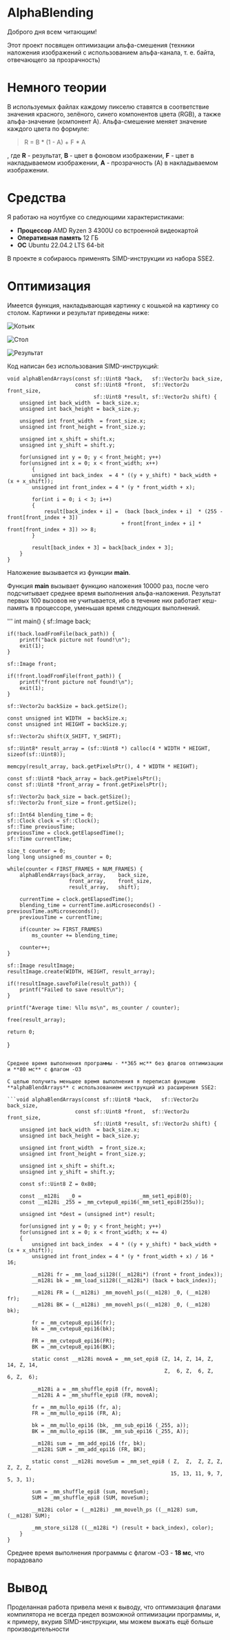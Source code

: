 # AlphaBlending

Доброго дня всем читающим!

Этот проект посвящен оптимизации альфа-смешения (техники наложения изображений с использованием альфа-канала, т. е. байта, отвечающего за прозрачность)

# Немного теории

В используемых файлах каждому пикселю ставятся в соответствие значения красного, зелёного, синего компонентов цвета (RGB), а также альфа-значение (компонент A). Альфа-смешение меняет значение каждого цвета по формуле:

> R = B * (1 - A) + F * A

 , где **R** - результат, **B** - цвет в фоновом изображении, **F** - цвет в накладываемом изображении, **A** - прозрачность (A) в накладываемом изображении.

 # Средства

Я работаю на ноутбуке со следующими характеристиками:
 - **Процессор** AMD Ryzen 3 4300U со встроенной видеокартой
 - **Оперативная память** 12 ГБ
 - **ОС** Ubuntu 22.04.2 LTS 64-bit
 
В проекте я собираюсь применять SIMD-инструкции из набора SSE2.

 # Оптимизация

Имеется функция, накладывающая картинку с кошькой на картинку со столом. Картинки и результат приведены ниже:

![Котьик](Pictures/AskhatCat.bmp)

![Стол](Pictures/Table.bmp)

![Результат](Pictures/Result.bmp)

Код написан без использования SIMD-инструкций:

```
void alphaBlendArrays(const sf::Uint8 *back,   sf::Vector2u back_size,
                      const sf::Uint8 *front,  sf::Vector2u front_size,
                            sf::Uint8 *result, sf::Vector2u shift) {
    unsigned int back_width  = back_size.x;
    unsigned int back_height = back_size.y;

    unsigned int front_width  = front_size.x;
    unsigned int front_height = front_size.y;

    unsigned int x_shift = shift.x;
    unsigned int y_shift = shift.y;

    for(unsigned int y = 0; y < front_height; y++)
    for(unsigned int x = 0; x < front_width; x++) 
        {
        unsigned int back_index  = 4 * ((y + y_shift) * back_width + (x + x_shift));
        unsigned int front_index = 4 * (y * front_width + x);

        for(int i = 0; i < 3; i++) 
        {
            result[back_index + i] =  (back [back_index + i]  * (255 - front[front_index + 3]) 
                                     + front[front_index + i] *        front[front_index + 3]) >> 8;
        }

        result[back_index + 3] = back[back_index + 3];
    }
}
```

Наложение вызывается из функции **main**. 

Функция **main** вызывает функцию наложения 10000 раз, после чего подсчитывает среднее время выполнения альфа-наложения. Результат первых 100 вызовов не учитывается, ибо в течение них работает кеш-память в процессоре, уменьшая время следующих выполнений.

'''
int main() {
    sf::Image back;

    if(!back.loadFromFile(back_path)) {
        printf("back picture not found!\n");
        exit(1);
    }

    sf::Image front;

    if(!front.loadFromFile(front_path)) {
        printf("front picture not found!\n");
        exit(1);
    }

    sf::Vector2u backSize = back.getSize();

    const unsigned int WIDTH  = backSize.x;
    const unsigned int HEIGHT = backSize.y;

    sf::Vector2u shift(X_SHIFT, Y_SHIFT);

    sf::Uint8* result_array = (sf::Uint8 *) calloc(4 * WIDTH * HEIGHT, sizeof(sf::Uint8));

    memcpy(result_array, back.getPixelsPtr(), 4 * WIDTH * HEIGHT);  

    const sf::Uint8 *back_array = back.getPixelsPtr();
    const sf::Uint8 *front_array = front.getPixelsPtr();

    sf::Vector2u back_size = back.getSize();
    sf::Vector2u front_size = front.getSize();

    sf::Int64 blending_time = 0;
    sf::Clock clock = sf::Clock();
    sf::Time previousTime;
    previousTime = clock.getElapsedTime();
    sf::Time currentTime;

    size_t counter = 0;
    long long unsigned ms_counter = 0;

    while(counter < FIRST_FRAMES + NUM_FRAMES) {
        alphaBlendArrays(back_array,    back_size,
                        front_array,    front_size,
                        result_array,   shift);

        currentTime = clock.getElapsedTime();
        blending_time = currentTime.asMicroseconds() - previousTime.asMicroseconds(); 
        previousTime = currentTime;

        if(counter >= FIRST_FRAMES)
            ms_counter += blending_time;
        
        counter++;
    }

    sf::Image resultImage;
    resultImage.create(WIDTH, HEIGHT, result_array);

    if(!resultImage.saveToFile(result_path)) {
        printf("Failed to save result\n");
    }

    printf("Average time: %llu ms\n", ms_counter / counter);

    free(result_array);

    return 0;
}
```

Среднее время выполнения программы - **365 мс** без флагов оптимизации и **80 мс** с флагом -O3

С целью получить меньшее время выполнения я переписал функцию **alphaBlendArrays** с использованием инструкций из расширения SSE2:

```void alphaBlendArrays(const sf::Uint8 *back,   sf::Vector2u back_size,
                      const sf::Uint8 *front,  sf::Vector2u front_size,
                            sf::Uint8 *result, sf::Vector2u shift) {
    unsigned int back_width  = back_size.x;
    unsigned int back_height = back_size.y;

    unsigned int front_width  = front_size.x;
    unsigned int front_height = front_size.y;

    unsigned int x_shift = shift.x;
    unsigned int y_shift = shift.y;

    const sf::Uint8 Z = 0x80;

    const __m128i   _0 =                   _mm_set1_epi8(0);
    const __m128i _255 = _mm_cvtepu8_epi16(_mm_set1_epi8(255u));

    unsigned int *dest = (unsigned int*) result;

    for(unsigned int y = 0; y < front_height; y++)
    for(unsigned int x = 0; x < front_width; x += 4) 
    {
        unsigned int back_index  = 4 * ((y + y_shift) * back_width + (x + x_shift));
        unsigned int front_index = 4 * (y * front_width + x) / 16 * 16;

        __m128i fr = _mm_load_si128((__m128i*) (front + front_index));
        __m128i bk = _mm_load_si128((__m128i*) (back + back_index));

        __m128i FR = (__m128i) _mm_movehl_ps((__m128) _0, (__m128) fr);
        __m128i BK = (__m128i) _mm_movehl_ps((__m128) _0, (__m128) bk);

        fr = _mm_cvtepu8_epi16(fr);
        bk = _mm_cvtepu8_epi16(bk);

        FR = _mm_cvtepu8_epi16(FR);
        BK = _mm_cvtepu8_epi16(BK);

        static const __m128i moveA = _mm_set_epi8 (Z, 14, Z, 14, Z, 14, Z, 14,
                                                   Z,  6, Z,  6, Z,  6, Z,  6);

        __m128i a = _mm_shuffle_epi8 (fr, moveA);                               
        __m128i A = _mm_shuffle_epi8 (FR, moveA);

        fr = _mm_mullo_epi16 (fr, a);                                        
        FR = _mm_mullo_epi16 (FR, A);

        bk = _mm_mullo_epi16 (bk, _mm_sub_epi16 (_255, a));                      
        BK = _mm_mullo_epi16 (BK, _mm_sub_epi16 (_255, A));

        __m128i sum = _mm_add_epi16 (fr, bk);                                 
        __m128i SUM = _mm_add_epi16 (FR, BK);

        static const __m128i moveSum = _mm_set_epi8 ( Z,  Z,  Z, Z, Z, Z, Z, Z,
                                                     15, 13, 11, 9, 7, 5, 3, 1);

        sum = _mm_shuffle_epi8 (sum, moveSum);                                  
        SUM = _mm_shuffle_epi8 (SUM, moveSum);

        __m128i color = (__m128i) _mm_movelh_ps ((__m128) sum, (__m128) SUM);   

        _mm_store_si128 ((__m128i *) (result + back_index), color);
    }
}
```

Среднее время выполнения программы с флагом -O3 - **18 мс**, что порадовало

 # Вывод

Проделанная работа привела меня к выводу, что оптимизация флагами компилятора не всегда предел возможной оптимизации программы, и, к примеру, вкурив SIMD-инструкции, мы можем выжать ещё больше производительности